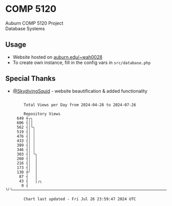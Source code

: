 # COMP 5120
Auburn COMP 5120 Project  
Database Systems

## Usage
- Website hosted on [auburn.edu/~wah0028](https://webhome.auburn.edu/~wah0028/)
- To create own instance, fill in the config vars in `src/database.php`

## Special Thanks
- [@SkydivingSquid](https://github.com/SkydivingSquid) - website beautification & added functionality

```

        Total Views per Day from 2024-04-28 to 2024-07-26

        Repository Views
     649 ┼╭╮
     606 ┤││
     562 ┤│╰╮
     519 ┤│ │
     476 ┤│ │
     433 ┤│ │
     389 ┤│ │
     346 ┤│ │
     303 ┤│ ╰╮
     260 ┤│  │
     216 ┤│  │
     173 ┤│  │
     130 ┼╯  │
      87 ┤   │
      43 ┤   │╭╮
       0 ┤   ╰╯╰───────────────────────────────────────────────────────────────────────────────────

        Chart last updated - Fri Jul 26 23:59:47 2024 UTC
        
```

